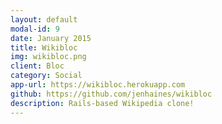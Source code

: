 ```yaml
---
layout: default
modal-id: 9
date: January 2015
title: Wikibloc
img: wikibloc.png
client: Bloc
category: Social
app-url: https://wikibloc.herokuapp.com
github: https://github.com/jenhaines/wikibloc
description: Rails-based Wikipedia clone!
---
```

